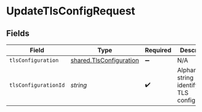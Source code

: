 # UpdateTlsConfigRequest


## Fields

| Field                                                              | Type                                                               | Required                                                           | Description                                                        | Example                                                            |
| ------------------------------------------------------------------ | ------------------------------------------------------------------ | ------------------------------------------------------------------ | ------------------------------------------------------------------ | ------------------------------------------------------------------ |
| `tlsConfiguration`                                                 | [shared.TlsConfiguration](../../models/shared/tlsconfiguration.md) | :heavy_minus_sign:                                                 | N/A                                                                |                                                                    |
| `tlsConfigurationId`                                               | *string*                                                           | :heavy_check_mark:                                                 | Alphanumeric string identifying a TLS configuration.               | t7CguUGZzb2W9Euo5FoKa                                              |